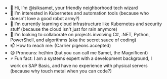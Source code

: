- 👋 Hi, I’m @isiksamet, your friendly neighborhood tech wizard
- 👀 I’m interested in Kubernetes and automation tools (because who doesn't love a good robot army?)
- 🌱 I’m currently learning cloud infrastructure like Kubernetes and security stuff (because the cloud isn't just for rain anymore)
- 💞️ I’m looking to collaborate on projects involving C#, .NET, Python, PowerShell, and algorithms (aka the secret sauce of coding)
- 📫 How to reach me: (Carrier pigeons accepted)
- 😄 Pronouns: he/him (but you can call me Samet, the Magnificent)
- ⚡ Fun fact: I am a systems expert with a development background, I work on SAP Basis, and have no experience with physical servers (because why touch metal when you can code?)

<!---
isiksamet/isiksamet is a ✨ special ✨ repository because its `README.md` (this file) appears on your GitHub profile.
You can click the Preview link to take a look at your changes.
--->
